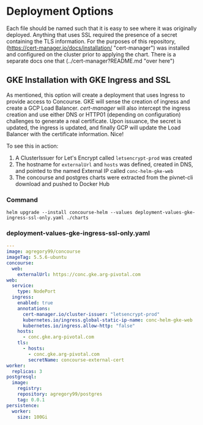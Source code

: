 # Deployment Options

Each file should be named such that it is easy to see where it was originally deployed. Anything that uses SSL required the presence of a secret containing the TLS information.  For the purposes of this repository, (https://cert-manager.io/docs/installation/ "cert-manager") was installed and configured on the cluster prior to applying the chart.  There is a separate docs one that (../cert-manager?README.md "over here")

## GKE Installation with GKE Ingress and SSL

As mentioned, this option will create a deployment that uses Ingress to provide access to Concourse.  GKE will sense the creation of ingress and create a GCP Load Balancer.  *cert-manager* will also intercept the ingress creation and use either DNS or HTTP01 (depending on configuration) challenges to generate a real certificate.  Upon issuance, the secret is updated, the ingress is updated, and finally GCP will update the Load Balancer with the certificate information.  Nice!

To see this in action:
1) A ClusterIssuer for Let's Encrypt called ```letsencrypt-prod``` was created
2) The hostname for ```externalUrl``` and ```hosts``` was defined, created in DNS, and pointed to the named External IP called ```conc-helm-gke-web```
3) The concourse and postgres charts were extracted from the pivnet-cli download and pushed to Docker Hub

### Command

```helm upgrade --install concourse-helm --values deployment-values-gke-ingress-ssl-only.yaml ./charts```

### deployment-values-gke-ingress-ssl-only.yaml
```yaml
---
image: agregory99/concourse
imageTag: 5.5.6-ubuntu
concourse:
  web:
    externalUrl: https://conc.gke.arg-pivotal.com
web:
  service:
    type: NodePort
  ingress:
    enabled: true
    annotations:
      cert-manager.io/cluster-issuer: "letsencrypt-prod"
      kubernetes.io/ingress.global-static-ip-name: conc-helm-gke-web
      kubernetes.io/ingress.allow-http: "false"
    hosts:
      - conc.gke.arg-pivotal.com
    tls:
      - hosts:
        - conc.gke.arg-pivotal.com
        secretName: concourse-external-cert
worker:
  replicas: 3
postgresql:
  image:
    registry:
    repository: agregory99/postgres
    tag: 0.0.1
persistence:
  worker:
    size: 100Gi
```


